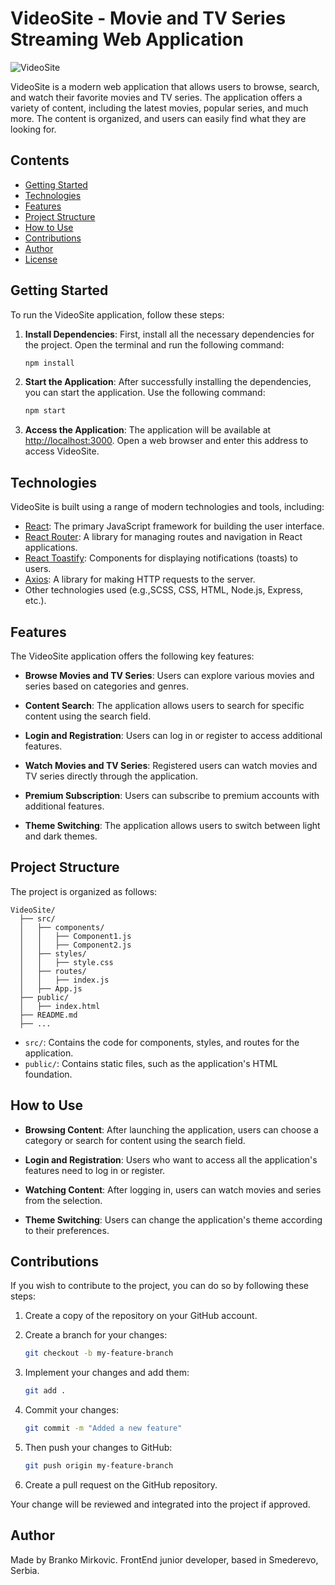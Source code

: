 # VideoSite - Movie and TV Series Streaming Web Application

![VideoSite](link-to-your-logo.png)

VideoSite is a modern web application that allows users to browse, search, and watch their favorite movies and TV series. The application offers a variety of content, including the latest movies, popular series, and much more. The content is organized, and users can easily find what they are looking for.

## Contents

- [Getting Started](#getting-started)
- [Technologies](#technologies)
- [Features](#features)
- [Project Structure](#project-structure)
- [How to Use](#how-to-use)
- [Contributions](#contributions)
- [Author](#author)
- [License](#license)

## Getting Started

To run the VideoSite application, follow these steps:

1. **Install Dependencies**: First, install all the necessary dependencies for the project. Open the terminal and run the following command:

   ```bash
   npm install
   ```

2. **Start the Application**: After successfully installing the dependencies, you can start the application. Use the following command:

   ```bash
   npm start
   ```

3. **Access the Application**: The application will be available at [http://localhost:3000](http://localhost:3000). Open a web browser and enter this address to access VideoSite.

## Technologies

VideoSite is built using a range of modern technologies and tools, including:

- [React](https://reactjs.org/): The primary JavaScript framework for building the user interface.
- [React Router](https://reactrouter.com/): A library for managing routes and navigation in React applications.
- [React Toastify](https://fkhadra.github.io/react-toastify/): Components for displaying notifications (toasts) to users.
- [Axios](https://axios-http.com/): A library for making HTTP requests to the server.
- Other technologies used (e.g.,SCSS, CSS, HTML, Node.js, Express, etc.).

## Features

The VideoSite application offers the following key features:

- **Browse Movies and TV Series**: Users can explore various movies and series based on categories and genres.

- **Content Search**: The application allows users to search for specific content using the search field.

- **Login and Registration**: Users can log in or register to access additional features.

- **Watch Movies and TV Series**: Registered users can watch movies and TV series directly through the application.

- **Premium Subscription**: Users can subscribe to premium accounts with additional features.

- **Theme Switching**: The application allows users to switch between light and dark themes.

## Project Structure

The project is organized as follows:

```
VideoSite/
  ├── src/
  │   ├── components/
  │   │   ├── Component1.js
  │   │   ├── Component2.js
  │   ├── styles/
  │   │   ├── style.css
  │   ├── routes/
  │   │   ├── index.js
  │   ├── App.js
  ├── public/
  │   ├── index.html
  ├── README.md
  ├── ...
```

- `src/`: Contains the code for components, styles, and routes for the application.
- `public/`: Contains static files, such as the application's HTML foundation.

## How to Use

- **Browsing Content**: After launching the application, users can choose a category or search for content using the search field.

- **Login and Registration**: Users who want to access all the application's features need to log in or register.

- **Watching Content**: After logging in, users can watch movies and series from the selection.

- **Theme Switching**: Users can change the application's theme according to their preferences.

## Contributions

If you wish to contribute to the project, you can do so by following these steps:

1. Create a copy of the repository on your GitHub account.

2. Create a branch for your changes:

   ```bash
   git checkout -b my-feature-branch
   ```

3. Implement your changes and add them:

   ```bash
   git add .
   ```

4. Commit your changes:

   ```bash
   git commit -m "Added a new feature"
   ```

5. Then push your changes to GitHub:

   ```bash
   git push origin my-feature-branch
   ```

6. Create a pull request on the GitHub repository.

Your change will be reviewed and integrated into the project if approved.

## Author

Made by Branko Mirkovic. FrontEnd junior developer, based in Smederevo, Serbia.